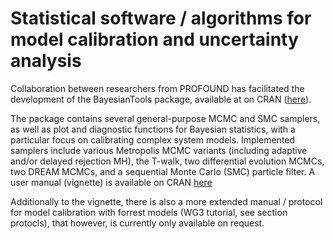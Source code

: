 # Statistical software / algorithms for model calibration and uncertainty analysis

Collaboration between researchers from PROFOUND has facilitated the development of the BayesianTools package, available at on CRAN ([here](https://cran.r-project.org/web/packages/BayesianTools/index.html)).

The package contains several general-purpose MCMC and SMC samplers, as well as plot and diagnostic functions for Bayesian statistics, with a particular focus on calibrating complex system models. Implemented samplers include various Metropolis MCMC variants (including adaptive and/or delayed rejection MH), the T-walk, two differential evolution MCMCs, two DREAM MCMCs, and a sequential Monte Carlo (SMC) particle filter. A user manual (vignette) is available on CRAN [here](https://cran.r-project.org/web/packages/BayesianTools/vignettes/BayesianTools.html)

Additionally to the vignette, there is also a more extended manual / protocol for model calibration with forrest models (WG3 tutorial, see section protocls), that however, is currently only available on request.


